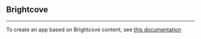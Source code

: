## Brightcove
---------------------------
To create an app based on Brightcove content, see [this documentation](/brightcove.md)
